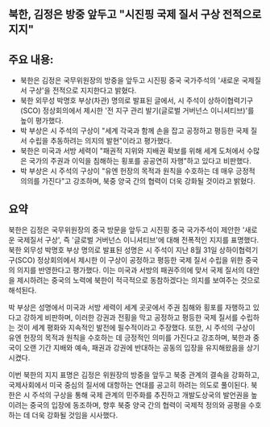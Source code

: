 ## 북한, 김정은 방중 앞두고 "시진핑 국제 질서 구상 전적으로 지지"

## 주요 내용:
*   북한은 김정은 국무위원장의 방중을 앞두고 시진핑 중국 국가주석의 '새로운 국제질서 구상'을 전적으로 지지한다고 밝혔다.
*   북한 외무성 박명호 부상(차관) 명의로 발표된 글에서, 시 주석이 상하이협력기구(SCO) 정상회의에서 제시한 '전 지구 관리 발기(글로벌 거버넌스 이니셔티브)'를 높이 평가했다.
*   박 부상은 시 주석의 구상이 "세계 각국과 함께 손을 잡고 공정하고 평등한 국제 질서 수립을 추동하려는 의지의 발현"이라고 평가했다.
*   북한은 미국과 서방 세력이 "패권적 지위와 지배권 확보를 위해 세계 도처에서 수많은 국가의 주권과 이익을 침해하는 횡포를 공공연히 자행"하고 있다고 비판했다.
*   박 부상은 시 주석의 구상이 "유엔 헌장의 목적과 원칙을 수호하는 데 매우 긍정적 의의를 가진다"고 강조하며, 북중 양국 간의 협력이 더욱 강화될 것이라고 밝혔다.

## 요약
북한은 김정은 국무위원장의 중국 방문을 앞두고 시진핑 중국 국가주석이 제안한 '새로운 국제질서 구상', 즉 '글로벌 거버넌스 이니셔티브'에 대해 전폭적인 지지를 표명했다. 북한 외무성 박명호 부상 명의로 발표된 성명은 시 주석이 지난 8월 31일 상하이협력기구(SCO) 정상회의에서 제시한 이 구상이 공정하고 평등한 국제 질서 수립을 위한 중국의 의지를 반영한다고 평가했다. 이는 미국과 서방의 패권주의에 맞서 국제 질서의 대안을 제시하려는 중국의 노력에 북한이 적극적으로 동참하겠다는 의지를 보여주는 것으로 해석된다.

박 부상은 성명에서 미국과 서방 세력이 세계 곳곳에서 주권 침해와 횡포를 자행하고 있다고 강하게 비판하며, 이러한 강권과 전횡을 막고 공정하고 평등한 국제 질서를 수립하는 것이 세계 평화와 지속적인 발전에 필수적이라고 주장했다. 또한, 시 주석의 구상이 유엔 헌장의 목적과 원칙을 수호하는 데 긍정적인 의미를 가진다고 강조하며, 북한과 중국이 오랜 기간 지배와 예속, 패권과 강권에 반대하는 공동의 입장을 유지해왔음을 상기시켰다.

이번 북한의 지지 표명은 김정은 위원장의 방중을 앞두고 북중 관계의 결속을 강화하고, 국제사회에서 미국 중심의 질서에 대항하는 연대를 공고히 하려는 의도로 풀이된다. 북한은 시 주석의 구상을 통해 국제 관계의 민주화를 추진하고 개발도상국의 발언권을 높이려는 중국의 입장에 동조하며, 향후 북중 양국 간의 협력이 국제적 정의와 공평을 수호하는 데 더욱 강화될 것임을 시사했다.